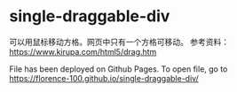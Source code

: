 # single-draggable-div

可以用鼠标移动方格。网页中只有一个方格可移动。
参考资料：
https://www.kirupa.com/html5/drag.htm

File has been deployed on Github Pages. 
To open file, go to https://florence-100.github.io/single-draggable-div/
